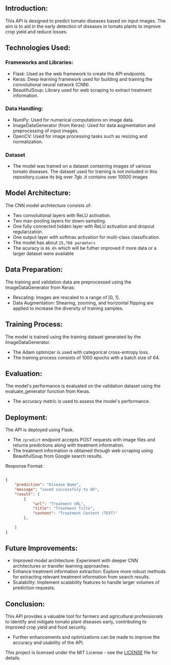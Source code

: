 ## Introduction:

This API is designed to predict tomato diseases based on input images. The aim is to aid in the early detection of diseases in tomato plants to improve crop yield and reduce losses.

## Technologies Used:

### Frameworks and Libraries:
- Flask: Used as the web framework to create the API endpoints.
- Keras: Deep learning framework used for building and training the convolutional neural network (CNN).
- BeautifulSoup: Library used for web scraping to extract treatment information.

### Data Handling:
- NumPy: Used for numerical computations on image data.
- ImageDataGenerator (from Keras): Used for data augmentation and preprocessing of input images.
- OpenCV: Used for image processing tasks such as resizing and normalization.

### Dataset
- The model was trained on a dataset containing images of various tomato diseases. The dataset used for training is not included in this repository.cuase its big over 7gb .it contains over 10000 images

## Model Architecture:

The CNN model architecture consists of:
- Two convolutional layers with ReLU activation.
- Two max-pooling layers for down-sampling.
- One fully connected hidden layer with ReLU activation and dropout regularization.
- One output layer with softmax activation for multi-class classification.
- The model has about `25,768 paramters`
- The acuracy is `86.6%` which will be futher improved if  more data or a larger dataset were available</s> 
## Data Preparation:

The training and validation data are preprocessed using the ImageDataGenerator from Keras:
- Rescaling: Images are rescaled to a range of [0, 1].
- Data Augmentation: Shearing, zooming, and horizontal flipping are applied to increase the diversity of training samples.

## Training Process:

The model is trained using the training dataset generated by the ImageDataGenerator.
- The Adam optimizer is used with categorical cross-entropy loss.
- The training process consists of 1000 epochs with a batch size of 64.

## Evaluation:

The model's performance is evaluated on the validation dataset using the evaluate_generator function from Keras.
- The accuracy metric is used to assess the model's performance.

## Deployment:

The API is deployed using Flask.
- The `/predict` endpoint accepts POST requests with image files and returns predictions along with treatment information.
- The treatment information is obtained through web scraping using BeautifulSoup from Google search results.

Response Format:

```json 

{
    "prediction": "Disease Name",
    "message": "saved successfuly to db",
    "result": [
        {
            "url": "Treatment URL",
            "title": "Treatment Title",
            "content": "Treatment Content (TEXT)"
        },
    
    ]
}
```

## Future Improvements:

- Improved model architecture: Experiment with deeper CNN architectures or transfer learning approaches.
- Enhance treatment information extraction: Explore more robust methods for extracting relevant treatment information from search results.
- Scalability: Implement scalability features to handle larger volumes of prediction requests.

## Conclusion:

This API provides a valuable tool for farmers and agricultural professionals to identify and mitigate tomato plant diseases early, contributing to improved crop yield and food security.
- Further enhancements and optimizations can be made to improve the accuracy and usability of the API.

This project is licensed under the MIT License - see the [LICENSE](#LICENSE) file for details.